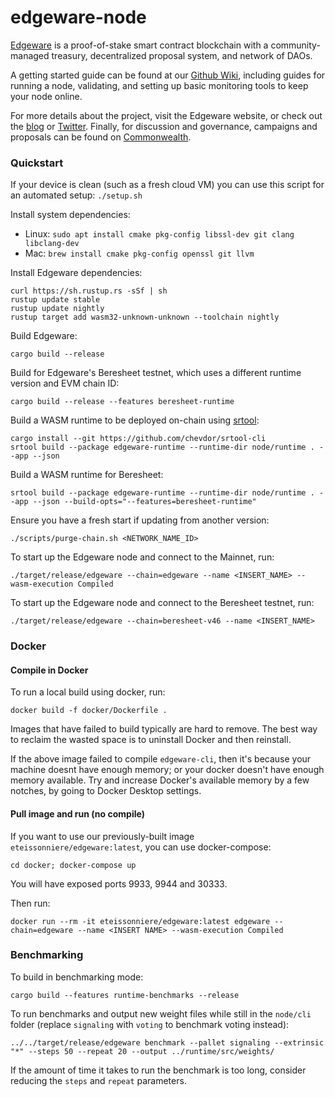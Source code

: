 # edgeware-node

[Edgeware](https://edgewa.re) is a proof-of-stake smart contract
blockchain with a community-managed treasury, decentralized proposal
system, and network of DAOs.

A getting started guide can be found at our [Github
Wiki](https://github.com/hicommonwealth/edgeware-node/wiki), including
guides for running a node, validating, and setting up basic monitoring
tools to keep your node online.

For more details about the project, visit the Edgeware website, or
check out the [blog](https://blog.edgewa.re) or
[Twitter](https://twitter.com/heyedgeware). Finally, for discussion and
governance, campaigns and proposals can be found on
[Commonwealth](https://commonwealth.im).

### Quickstart

If your device is clean (such as a fresh cloud VM) you can use this
script for an automated setup: `./setup.sh`

Install system dependencies:

- Linux: `sudo apt install cmake pkg-config libssl-dev git clang libclang-dev`
- Mac: `brew install cmake pkg-config openssl git llvm`

Install Edgeware dependencies:

```
curl https://sh.rustup.rs -sSf | sh
rustup update stable
rustup update nightly
rustup target add wasm32-unknown-unknown --toolchain nightly
```

Build Edgeware:

```
cargo build --release
```

Build for Edgeware's Beresheet testnet, which uses a different runtime version and EVM chain ID:

```
cargo build --release --features beresheet-runtime
```

Build a WASM runtime to be deployed on-chain using [srtool](https://github.com/paritytech/srtool):

```
cargo install --git https://github.com/chevdor/srtool-cli
srtool build --package edgeware-runtime --runtime-dir node/runtime . --app --json
```

Build a WASM runtime for Beresheet:

```
srtool build --package edgeware-runtime --runtime-dir node/runtime . --app --json --build-opts="--features=beresheet-runtime"
```

Ensure you have a fresh start if updating from another version:
```
./scripts/purge-chain.sh <NETWORK_NAME_ID>
```

To start up the Edgeware node and connect to the Mainnet, run:
```
./target/release/edgeware --chain=edgeware --name <INSERT_NAME> --wasm-execution Compiled
```

To start up the Edgeware node and connect to the Beresheet testnet, run:
```
./target/release/edgeware --chain=beresheet-v46 --name <INSERT_NAME>
```

### Docker

#### Compile in Docker
To run a local build using docker, run:

```
docker build -f docker/Dockerfile .
```
Images that have failed to build typically are hard to remove. The best way to reclaim the wasted space is to uninstall Docker and then reinstall.

If the above image failed to compile `edgeware-cli`, then it's because your machine doesnt have enough memory; or your docker doesn't have enough memory available. Try and increase Docker's available memory by a few notches, by going to Docker Desktop settings.

#### Pull image and run (no compile)
If you want to use our previously-built image `eteissonniere/edgeware:latest`, you can use docker-compose:

```
cd docker; docker-compose up
```
You will have exposed ports 9933, 9944 and 30333.

Then run:

```
docker run --rm -it eteissonniere/edgeware:latest edgeware --chain=edgeware --name <INSERT NAME> --wasm-execution Compiled
```

### Benchmarking

To build in benchmarking mode:
```
cargo build --features runtime-benchmarks --release
```

To run benchmarks and output new weight files while still in the `node/cli` folder (replace `signaling` with `voting` to benchmark voting instead):
```
../../target/release/edgeware benchmark --pallet signaling --extrinsic "*" --steps 50 --repeat 20 --output ../runtime/src/weights/
```
If the amount of time it takes to run the benchmark is too long, consider reducing the `steps` and `repeat` parameters.

